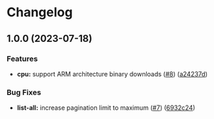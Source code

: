 # Changelog

## 1.0.0 (2023-07-18)


### Features

* **cpu:** support ARM architecture binary downloads ([#8](https://github.com/woneill/asdf-tfsec/issues/8)) ([a24237d](https://github.com/woneill/asdf-tfsec/commit/a24237d812dd177405505fa51e7ed739c01fe124))


### Bug Fixes

* **list-all:** increase pagination limit to maximum ([#7](https://github.com/woneill/asdf-tfsec/issues/7)) ([6932c24](https://github.com/woneill/asdf-tfsec/commit/6932c24153c3609f2d4d0b153ba40d20fd8cfa6f))
